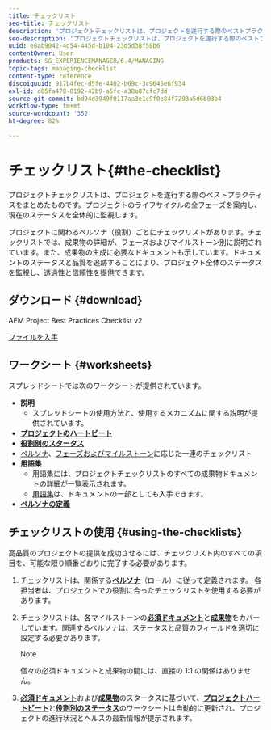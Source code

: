 ```yaml
---
title: チェックリスト
seo-title: チェックリスト
description: 'プロジェクトチェックリストは、プロジェクトを遂行する際のベストプラクティスをまとめたものです。プロジェクトのライフサイクルの全フェーズを案内し、現在のステータスを全体的に監視します。 '
seo-description: 'プロジェクトチェックリストは、プロジェクトを遂行する際のベストプラクティスをまとめたものです。プロジェクトのライフサイクルの全フェーズを案内し、現在のステータスを全体的に監視します。 '
uuid: e8ab9042-4d54-445d-b104-23d5d38f58b6
contentOwner: User
products: SG_EXPERIENCEMANAGER/6.4/MANAGING
topic-tags: managing-checklist
content-type: reference
discoiquuid: 917b4fec-d5fe-4402-b69c-3c9645e6f934
exl-id: d85fa478-8192-42b9-a5fc-a38a87cfc7dd
source-git-commit: bd94d3949f0117aa3e1c9f0e84f7293a5d6b03b4
workflow-type: tm+mt
source-wordcount: '352'
ht-degree: 82%

---
```


# チェックリスト{#the-checklist}

プロジェクトチェックリストは、プロジェクトを遂行する際のベストプラクティスをまとめたものです。プロジェクトのライフサイクルの全フェーズを案内し、現在のステータスを全体的に監視します。

プロジェクトに関わるペルソナ（役割）ごとにチェックリストがあります。チェックリストでは、成果物の詳細が、フェーズおよびマイルストーン別に説明されています。また、成果物の生成に必要なドキュメントも示しています。ドキュメントのステータスと品質を追跡することにより、プロジェクト全体のステータスを監視し、透過性と信頼性を提供できます。

## ダウンロード {#download}

AEM Project Best Practices Checklist v2

[ファイルを入手](assets/aem_project_bp_checklistv2-64.xlsx)

## ワークシート {#worksheets}

スプレッドシートでは次のワークシートが提供されています。

* **説明**
   * スプレッドシートの使用方法と、使用するメカニズムに関する説明が提供されています。
* **[プロジェクトのハートビート](/help/managing/best-practices.md#project-heartbeat-dashboard)**
* **[役割別のスタータス](/help/managing/best-practices.md#status-by-role)**
* [ペルソナ](/help/managing/best-practices.md#persona)、[フェーズおよびマイルストーン](/help/managing/best-practices.md#phases-and-milestones)に応じた一連のチェックリスト
* **用語集**
   * 用語集には、プロジェクトチェックリストのすべての成果物ドキュメントの詳細が一覧表示されます。
   * [用語集](/help/managing/best-practices-glossary.md)は、ドキュメントの一部としても入手できます。
* **[ペルソナの定義](/help/managing/best-practices.md#persona)**

## チェックリストの使用  {#using-the-checklists}

高品質のプロジェクトの提供を成功させるには、チェックリスト内のすべての項目を、可能な限り順番どおりに完了する必要があります。

1. チェックリストは、関係する&#x200B;**[ペルソナ](/help/managing/best-practices.md#persona)**（ロール）に従って定義されます。 各担当者は、プロジェクトでの役割に合ったチェックリストを使用する必要があります。
1. チェックリストは、各マイルストーンの&#x200B;**[必須ドキュメント](/help/managing/best-practices.md#required-documents)**&#x200B;と&#x200B;**[成果物](/help/managing/best-practices.md#deliverables)**&#x200B;をカバーしています。関連するペルソナは、ステータスと品質のフィールドを適切に設定する必要があります。

   >[!NOTE]
   >
   >個々の必須ドキュメントと成果物の間には、直接の 1:1 の関係はありません。

1. **[必須ドキュメント](/help/managing/best-practices.md#required-documents)**&#x200B;および&#x200B;**[成果物](/help/managing/best-practices.md#deliverables)**&#x200B;のスタータスに基づいて、**[プロジェクトハートビート](/help/managing/best-practices.md#project-heartbeat-dashboard)**&#x200B;と&#x200B;**[役割別のステータス](/help/managing/best-practices.md#status-by-role)**&#x200B;のワークシートは自動的に更新され、プロジェクトの進行状況とヘルスの最新情報が提示されます。
